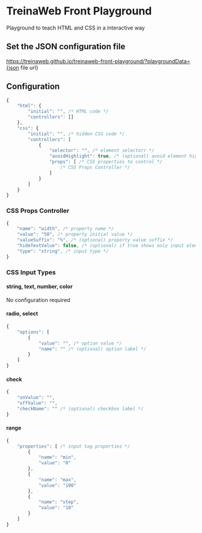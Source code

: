 # TreinaWeb Front Playground

Playground to teach HTML and CSS in a interactive way

## Set the JSON configuration file

https://treinaweb.github.io/treinaweb-front-playground/?playgroundData={json file url}

## Configuration

``` javascript
{
    "html": {
        "initial": "", /* HTML code */
        "controllers": []
    },
    "css": {
        "initial": "", /* hidden CSS code */
        "controllers": [
            {
                "selector": "", /* element selectorr */
                "avoidHighlight": true, /* (optional) avoid element highlight */
                "props": [ /* CSS properties to control */
                    /* CSS Props Controller */
                ]
            }
        ]
    }
}
```

### CSS Props Controller

```js
{
    "name": "width", /* property name */
    "value": "50", /* property initial value */
    "valueSuffix": "%", /* (optional) property value suffix */
    "hideTextValue": false, /* (optional) if true shows only input element */
    "type": "string", /* input type */
}
```

### CSS Input Types

#### string, text, number, color
No configuration required


#### radio, select
```js
{
    "options": [
        {
            "value": "", /* option value */
            "name": "" /* (optional) option label */
        }
    ]
}
```

#### check
```js
{
    "onValue": "",
    "offValue": "",
    "checkName": "" /* (optional) checkbox label */
}
```

#### range
```js
{
    "properties": [ /* input tag properties */
        {
            "name": "min",
            "value": "0"
        },
        {
            "name": "max",
            "value": "100"
        },
        {
            "name": "step",
            "value": "10"
        }
    ]
}
```
